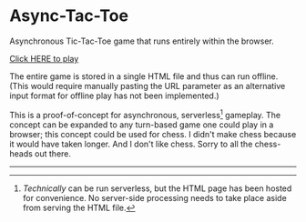 # Async-Tac-Toe
Asynchronous Tic-Tac-Toe game that runs entirely within the browser.

[Click HERE to play](https://slimelia.github.io/Async-Tac-Toe/)

The entire game is stored in a single HTML file and thus can run offline. (This would require manually pasting the URL parameter as an alternative input format for offline play has not been implemented.)

This is a proof-of-concept for asynchronous, serverless[^1] gameplay. The concept can be expanded to any turn-based game one could play in a browser; this concept could be used for chess. I didn't make chess because it would have taken longer. And I don't like chess. Sorry to all the chess-heads out there.
***
[^1]: *Technically* can be run serverless, but the HTML page has been hosted for convenience. No server-side processing needs to take place aside from serving the HTML file.
